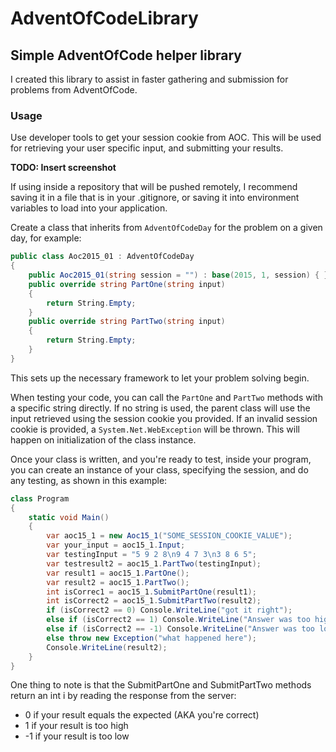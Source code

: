 # AdventOfCodeLibrary

## Simple AdventOfCode helper library

I created this library to assist in faster gathering and submission for problems from AdventOfCode.

### Usage

Use developer tools to get your session cookie from AOC. This will be used for retrieving your user specific input, and submitting your results.

**TODO: Insert screenshot**

If using inside a repository that will be pushed remotely, I recommend saving it in a file that is in your .gitignore, or saving it into environment variables to load into your application.

Create a class that inherits from `AdventOfCodeDay` for the problem on a given day, for example:
```csharp
public class Aoc2015_01 : AdventOfCodeDay
{
    public Aoc2015_01(string session = "") : base(2015, 1, session) { }
    public override string PartOne(string input)
    {
        return String.Empty;
    }
    public override string PartTwo(string input)
    {
        return String.Empty;
    }
}
```

This sets up the necessary framework to let your problem solving begin.

When testing your code, you can call the `PartOne` and `PartTwo` methods with a specific string directly. If no string is used, the parent class will use the input retrieved using the session cookie you provided. If an invalid session cookie is provided, a `System.Net.WebException` will be thrown. This will happen on initialization of the class instance.

Once your class is written, and you're ready to test, inside your program, you can create an instance of your class, specifying the session, and do any testing, as shown in this example:

```csharp
class Program
{
    static void Main()
    {
        var aoc15_1 = new Aoc15_1("SOME_SESSION_COOKIE_VALUE");
        var your_input = aoc15_1.Input;
        var testingInput = "5 9 2 8\n9 4 7 3\n3 8 6 5";
        var testresult2 = aoc15_1.PartTwo(testingInput);
        var result1 = aoc15_1.PartOne();
        var result2 = aoc15_1.PartTwo();
        int isCorrec1 = aoc15_1.SubmitPartOne(result1);
        int isCorrect2 = aoc15_1.SubmitPartTwo(result2);
        if (isCorrect2 == 0) Console.WriteLine("got it right");
        else if (isCorrect2 == 1) Console.WriteLine("Answer was too high");
        else if (isCorrect2 == -1) Console.WriteLine("Answer was too low");
        else throw new Exception("what happened here");
        Console.WriteLine(result2);
    }
}
```

One thing to note is that the SubmitPartOne and SubmitPartTwo methods return an int i by reading the response from the server:
- 0 if your result equals the expected (AKA you're correct)
- 1 if your result is too high
- -1 if your result is too low
